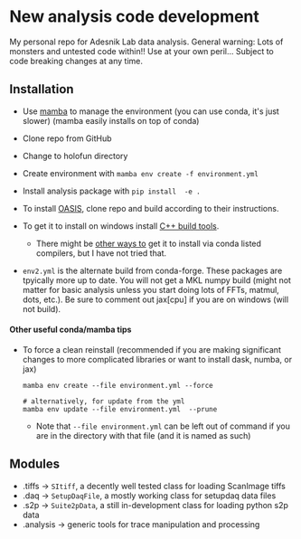 # New analysis code development
My personal repo for Adesnik Lab data analysis. General warning: Lots of monsters and untested code within!! Use at your own peril... Subject to code breaking changes at any time.


## Installation
* Use [mamba](https://mamba.readthedocs.io/en/latest/#) to manage the environment (you can use conda, it's just slower) (mamba easily installs on top of conda)
* Clone repo from GitHub
* Change to holofun directory
* Create environment with `mamba env create -f environment.yml`
* Install analysis package with `pip install  -e .`
* To install [OASIS](https://github.com/j-friedrich/OASIS), clone repo and build according to their instructions.
* To get it to install on windows install [C++ build tools](https://visualstudio.microsoft.com/visual-cpp-build-tools/).
    * There might be [other ways to](https://gist.github.com/srikanthbojja/5c4205e37d28e1fb2b5b45e2e907b419) get it to install via conda listed compilers, but I have not tried that.

* `env2.yml` is the alternate build from conda-forge. These packages are tpyically more up to date. You will not get a MKL numpy build (might not matter for basic analysis unless you start doing lots of FFTs, matmul, dots, etc.). Be sure to comment out jax[cpu] if you are on windows (will not build).
  

#### Other useful conda/mamba tips
* To force a clean reinstall (recommended if you are making significant changes to more complicated libraries or want to install dask, numba, or jax)
  
  
  ```
  mamba env create --file environment.yml --force

  # alternatively, for update from the yml
  mamba env update --file environment.yml  --prune
  ```

  * Note that `--file environment.yml` can be left out of command if you are in the directory with that file (and it is named as such)


## Modules
* .tiffs    -> `SItiff`, a decently well tested class for loading ScanImage tiffs
* .daq      -> `SetupDaqFile`, a mostly working class for setupdaq data files
* .s2p      -> `Suite2pData`, a still in-development class for loading python s2p data
* .analysis -> generic tools for trace manipulation and processing